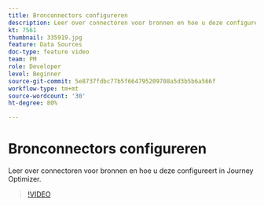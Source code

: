 ```yaml
---
title: Bronconnectors configureren
description: Leer over connectoren voor bronnen en hoe u deze configureert in Journey Optimizer.
kt: 7561
thumbnail: 335919.jpg
feature: Data Sources
doc-type: feature video
team: PM
role: Developer
level: Beginner
source-git-commit: 5e8737fdbc77b5f664795209708a5d3b5b6a566f
workflow-type: tm+mt
source-wordcount: '30'
ht-degree: 80%

---
```



# Bronconnectors configureren

Leer over connectoren voor bronnen en hoe u deze configureert in Journey Optimizer.

>[!VIDEO](https://video.tv.adobe.com/v/335919?quality=12)

